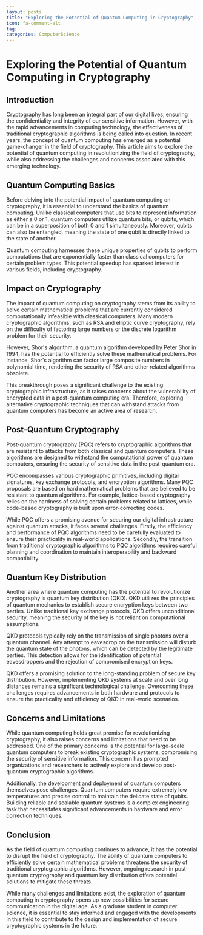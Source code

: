 ```yaml
---
layout: posts
title: "Exploring the Potential of Quantum Computing in Cryptography"
icon: fa-comment-alt
tag:      
categories: ComputerScience
---
```



# Exploring the Potential of Quantum Computing in Cryptography

## Introduction

Cryptography has long been an integral part of our digital lives, ensuring the confidentiality and integrity of our sensitive information. However, with the rapid advancements in computing technology, the effectiveness of traditional cryptographic algorithms is being called into question. In recent years, the concept of quantum computing has emerged as a potential game-changer in the field of cryptography. This article aims to explore the potential of quantum computing in revolutionizing the field of cryptography, while also addressing the challenges and concerns associated with this emerging technology.

## Quantum Computing Basics

Before delving into the potential impact of quantum computing on cryptography, it is essential to understand the basics of quantum computing. Unlike classical computers that use bits to represent information as either a 0 or 1, quantum computers utilize quantum bits, or qubits, which can be in a superposition of both 0 and 1 simultaneously. Moreover, qubits can also be entangled, meaning the state of one qubit is directly linked to the state of another.

Quantum computing harnesses these unique properties of qubits to perform computations that are exponentially faster than classical computers for certain problem types. This potential speedup has sparked interest in various fields, including cryptography.

## Impact on Cryptography

The impact of quantum computing on cryptography stems from its ability to solve certain mathematical problems that are currently considered computationally infeasible with classical computers. Many modern cryptographic algorithms, such as RSA and elliptic curve cryptography, rely on the difficulty of factoring large numbers or the discrete logarithm problem for their security.

However, Shor's algorithm, a quantum algorithm developed by Peter Shor in 1994, has the potential to efficiently solve these mathematical problems. For instance, Shor's algorithm can factor large composite numbers in polynomial time, rendering the security of RSA and other related algorithms obsolete.

This breakthrough poses a significant challenge to the existing cryptographic infrastructure, as it raises concerns about the vulnerability of encrypted data in a post-quantum computing era. Therefore, exploring alternative cryptographic techniques that can withstand attacks from quantum computers has become an active area of research.

## Post-Quantum Cryptography

Post-quantum cryptography (PQC) refers to cryptographic algorithms that are resistant to attacks from both classical and quantum computers. These algorithms are designed to withstand the computational power of quantum computers, ensuring the security of sensitive data in the post-quantum era.

PQC encompasses various cryptographic primitives, including digital signatures, key exchange protocols, and encryption algorithms. Many PQC proposals are based on hard mathematical problems that are believed to be resistant to quantum algorithms. For example, lattice-based cryptography relies on the hardness of solving certain problems related to lattices, while code-based cryptography is built upon error-correcting codes.

While PQC offers a promising avenue for securing our digital infrastructure against quantum attacks, it faces several challenges. Firstly, the efficiency and performance of PQC algorithms need to be carefully evaluated to ensure their practicality in real-world applications. Secondly, the transition from traditional cryptographic algorithms to PQC algorithms requires careful planning and coordination to maintain interoperability and backward compatibility.

## Quantum Key Distribution

Another area where quantum computing has the potential to revolutionize cryptography is quantum key distribution (QKD). QKD utilizes the principles of quantum mechanics to establish secure encryption keys between two parties. Unlike traditional key exchange protocols, QKD offers unconditional security, meaning the security of the key is not reliant on computational assumptions.

QKD protocols typically rely on the transmission of single photons over a quantum channel. Any attempt to eavesdrop on the transmission will disturb the quantum state of the photons, which can be detected by the legitimate parties. This detection allows for the identification of potential eavesdroppers and the rejection of compromised encryption keys.

QKD offers a promising solution to the long-standing problem of secure key distribution. However, implementing QKD systems at scale and over long distances remains a significant technological challenge. Overcoming these challenges requires advancements in both hardware and protocols to ensure the practicality and efficiency of QKD in real-world scenarios.

## Concerns and Limitations

While quantum computing holds great promise for revolutionizing cryptography, it also raises concerns and limitations that need to be addressed. One of the primary concerns is the potential for large-scale quantum computers to break existing cryptographic systems, compromising the security of sensitive information. This concern has prompted organizations and researchers to actively explore and develop post-quantum cryptographic algorithms.

Additionally, the development and deployment of quantum computers themselves pose challenges. Quantum computers require extremely low temperatures and precise control to maintain the delicate state of qubits. Building reliable and scalable quantum systems is a complex engineering task that necessitates significant advancements in hardware and error correction techniques.

## Conclusion

As the field of quantum computing continues to advance, it has the potential to disrupt the field of cryptography. The ability of quantum computers to efficiently solve certain mathematical problems threatens the security of traditional cryptographic algorithms. However, ongoing research in post-quantum cryptography and quantum key distribution offers potential solutions to mitigate these threats.

While many challenges and limitations exist, the exploration of quantum computing in cryptography opens up new possibilities for secure communication in the digital age. As a graduate student in computer science, it is essential to stay informed and engaged with the developments in this field to contribute to the design and implementation of secure cryptographic systems in the future.